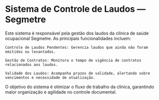
# Sistema de Controle de Laudos — Segmetre



Este sistema é responsável pela gestão dos laudos da clínica de saúde ocupacional Segmetre.
As principais funcionalidades incluem:

    Controle de Laudos Pendentes: Gerencia laudos que ainda não foram emitidos ou levantados.

    Gestão de Contratos: Monitora o tempo de vigência de contratos relacionados aos laudos.

    Validade dos Laudos: Acompanha prazos de validade, alertando sobre vencimentos e necessidade de atualização.

O objetivo do sistema é otimizar o fluxo de trabalho da clínica, garantindo maior organização e agilidade no controle documental.

